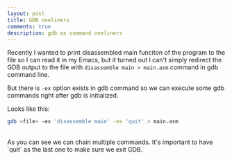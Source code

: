 ```yaml
---
layout: post
title: GDB oneliners
comments: true
description: gdb ex command oneliners
---
```


Recently I wanted to print disassembled main funciton of the program to the file
so I can read it in my Emacs, but it turned out I can't simply redirect the GDB output
to the file with `disassemble main > main.asm` command in gdb command line.

But there is `-ex` option exists in gdb command so we can execute some gdb commands
right after gdb is initialized.

Looks like this:

```bash
gdb <file> -ex 'disassemble main' -ex 'quit' > main.asm
```
<br/>
As you can see we can chain multiple commands. It's important to have `quit` as the last one
to make sure we exit GDB.
